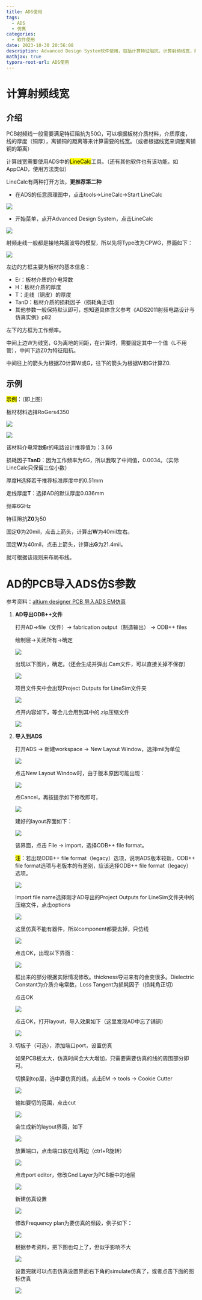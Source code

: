 ```yaml
---
title: ADS使用
tags:
  - ADS
  - 仿真
categories:
  - 软件使用
date: 2023-10-30 20:56:08
description: Advanced Design System软件使用，包括计算特征阻抗，计算射频线宽，阻抗匹配仿真等
mathjax: true
typora-root-url: ADS使用
---
```


# 计算射频线宽

## 介绍

PCB射频线一般需要满足特征阻抗为50Ω，可以根据板材介质材料，介质厚度，线的厚度（铜厚），离铺铜的距离等来计算需要的线宽。（或者根据线宽来调整离铺铜的距离）

计算线宽需要使用ADS中的<mark>LineCalc</mark>工具。（还有其他软件也有该功能，如AppCAD，使用方法类似）

LineCalc有两种打开方法，**更推荐第二种**

- 在ADS的任意原理图中，点击tools->LineCalc->Start LineCalc

![](image-20231030210844623.png)

- 开始菜单，点开Advanced Design System，点击LineCalc

![](image-20231030211132105.png)

射频走线一般都是接地共面波导的模型，所以先将Type改为CPWG，界面如下：

![](image-20231030212108446.png)

左边的方框主要为板材的基本信息：

- Er：板材介质的介电常数
- H：板材介质的厚度
- T：走线（铜皮）的厚度
- TanD：板材介质的损耗因子（损耗角正切）
- 其他参数一般保持默认即可，想知道具体含义参考《ADS2011射频电路设计与仿真实例》p82

左下的方框为工作频率。

中间上边W为线宽，G为离地的间距，在计算时，需要固定其中一个值（L不用管），中间下边Z0为特征阻抗。

中间往上的箭头为根据Z0计算W或G，往下的箭头为根据W和G计算Z0.

## 示例

<mark>示例</mark>：（即上图）

板材材料选择RoGers4350

![](image-20231030213534612.png)

![](image-20231030213622828.png)

该材料介电常数**Er**的电路设计推荐值为：3.66

损耗因子**TanD**：因为工作频率为6G，所以我取了中间值，0.0034。（实际LineCalc只保留三位小数）

厚度**H**选择若干推荐标准厚度中的0.51mm

走线厚度**T**：选择AD的默认厚度0.036mm

频率6GHz

特征阻抗**Z0**为50

固定**G**为20mil，点击上箭头，计算出**W**为40mil左右。

固定**W**为40mil，点击上箭头，计算出**G**为21.4mil。

就可根据该规则来布局布线。

# AD的PCB导入ADS仿S参数

参考资料：[altium designer PCB 导入ADS EM仿真](https://blog.csdn.net/luohuo9844/article/details/107369332)

1. **AD导出ODB++文件**

   打开AD→file（文件）→ fabrication output（制造输出） → ODB++ files

   绘制层→关闭所有→确定

   ![](image-20231031225142912.png)

   出现以下图片，确定。（还会生成并弹出.Cam文件，可以直接关掉不保存）

   ![](image-20231031225459731.png)

   项目文件夹中会出现Project Outputs for LineSim文件夹

   ![](image-20231031225659512.png)

   点开内容如下，等会儿会用到其中的.zip压缩文件

   ![](image-20231031225730701.png)

2. **导入到ADS**

   打开ADS → 新建workspace → New Layout Window，选择mil为单位

   ![](image-20231031230550022.png)

   点击New Layout Window时，由于版本原因可能出现：

   ![](image-20231031230230943.png)

   点Cancel，再按提示如下修改即可，

   ![](image-20231031230330794.png)

   建好的layout界面如下：

   ![](image-20231031230728864.png)

   该界面，点击 File → import，选择ODB++ file format。

   <mark>注</mark>：若出现ODB++ file format（legacy）选项，说明ADS版本较新，ODB++ file format选项与老版本的有差别，应该选择ODB++ file format（legacy）选项。

   ![](image-20231031230930981.png)

   Import file name选择刚才AD导出的Project Outputs for LineSim文件夹中的压缩文件，点击options

   ![](image-20231031231406643.png)

   这里仿真不能有器件，所以component都要去掉，只仿线

   ![](image-20231031231756705.png)

   点击OK，出现以下界面：

   ![](image-20231031232310755.png)

   框出来的部分根据实际情况修改。thickness导进来有的会变很多。Dielectric Constant为介质介电常数，Loss Tangent为损耗因子（损耗角正切）

   点击OK

   ![](image-20231031232435448.png)

   点击OK，打开layout，导入效果如下（这里发现AD中忘了铺铜）

   ![](image-20231031232642610.png)

3. 切板子（可选），添加端口port，设置仿真

   如果PCB板太大，仿真时间会大大增加，只需要需要仿真的线的周围部分即可。

   切换到top层，选中要仿真的线，点击EM → tools → Cookie Cutter

   ![](image-20231031233445497.png)

   输如要切的范围，点击cut

   ![](image-20231031233543543.png)

   会生成新的layout界面，如下

   ![](image-20231031233640303.png)

   放置端口，点击端口放在线两边（ctrl+R旋转）

   ![](image-20231031233854213.png)

   点击port editor，修改Gnd Layer为PCB板中的地层

   ![](image-20231031234033247.png)

   新建仿真设置

   ![](image-20231031234144414.png)

   修改Frequency plan为要仿真的频段，例子如下：

   ![](image-20231031234312572.png)

   根据参考资料，把下图也勾上了，但似乎影响不大

   ![](image-20231031234439817.png)

   设置完就可以点击仿真设置界面右下角的simulate仿真了，或者点击下面的图标仿真

   ![](image-20231031234655120.png)

